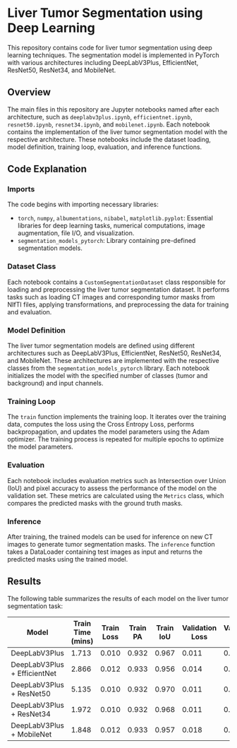
# Liver Tumor Segmentation using Deep Learning

This repository contains code for liver tumor segmentation using deep learning techniques. The segmentation model is implemented in PyTorch with various architectures including DeepLabV3Plus, EfficientNet, ResNet50, ResNet34, and MobileNet.

## Overview

The main files in this repository are Jupyter notebooks named after each architecture, such as `deeplabv3plus.ipynb`, `efficientnet.ipynb`, `resnet50.ipynb`, `resnet34.ipynb`, and `mobilenet.ipynb`. Each notebook contains the implementation of the liver tumor segmentation model with the respective architecture. These notebooks include the dataset loading, model definition, training loop, evaluation, and inference functions.

## Code Explanation

### Imports

The code begins with importing necessary libraries:

- `torch`, `numpy`, `albumentations`, `nibabel`, `matplotlib.pyplot`: Essential libraries for deep learning tasks, numerical computations, image augmentation, file I/O, and visualization.
- `segmentation_models_pytorch`: Library containing pre-defined segmentation models.

### Dataset Class

Each notebook contains a `CustomSegmentationDataset` class responsible for loading and preprocessing the liver tumor segmentation dataset. It performs tasks such as loading CT images and corresponding tumor masks from NIfTI files, applying transformations, and preprocessing the data for training and evaluation.

### Model Definition

The liver tumor segmentation models are defined using different architectures such as DeepLabV3Plus, EfficientNet, ResNet50, ResNet34, and MobileNet. These architectures are implemented with the respective classes from the `segmentation_models_pytorch` library. Each notebook initializes the model with the specified number of classes (tumor and background) and input channels.

### Training Loop

The `train` function implements the training loop. It iterates over the training data, computes the loss using the Cross Entropy Loss, performs backpropagation, and updates the model parameters using the Adam optimizer. The training process is repeated for multiple epochs to optimize the model parameters.

### Evaluation

Each notebook includes evaluation metrics such as Intersection over Union (IoU) and pixel accuracy to assess the performance of the model on the validation set. These metrics are calculated using the `Metrics` class, which compares the predicted masks with the ground truth masks.

### Inference

After training, the trained models can be used for inference on new CT images to generate tumor segmentation masks. The `inference` function takes a DataLoader containing test images as input and returns the predicted masks using the trained model.

## Results

The following table summarizes the results of each model on the liver tumor segmentation task:

| Model                     | Train Time (mins) | Train Loss | Train PA | Train IoU | Validation Loss | Validation PA | Validation IoU | Test Loss | Test PA | Test IoU |
|----------------------------|-------------------|------------|----------|-----------|-----------------|---------------|----------------|-----------|---------|----------|
| DeepLabV3Plus             | 1.713             | 0.010      | 0.932    | 0.967     | 0.011           | 0.930         | 0.967          | 0.010     | 0.996   | 0.941    |
| DeepLabV3Plus + EfficientNet | 2.866             | 0.012      | 0.933    | 0.956     | 0.014           | 0.926         | 0.957          | 0.013     | 0.995   | 0.919    |
| DeepLabV3Plus + ResNet50  | 5.135             | 0.010      | 0.932    | 0.970     | 0.011           | 0.935         | 0.968          | 0.008     | 0.997   | 0.927    |
| DeepLabV3Plus + ResNet34  | 1.972             | 0.010      | 0.932    | 0.968     | 0.011           | 0.933         | 0.966          | 0.010     | 0.996   | 0.928    |
| DeepLabV3Plus + MobileNet | 1.848             | 0.012      | 0.933    | 0.957     | 0.018           | 0.927         | 0.946          | 0.016     | 0.994   | 0.874    |

```

